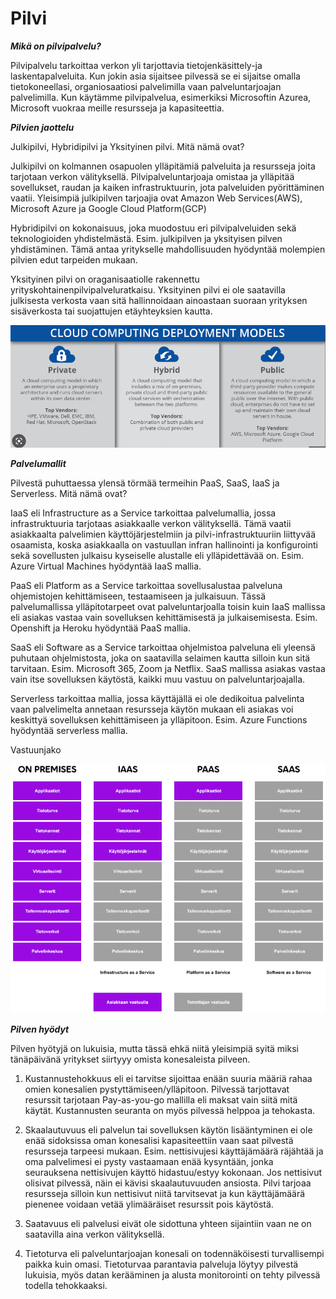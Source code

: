 # Pilvi

***Mikä on pilvipalvelu?***

Pilvipalvelu tarkoittaa verkon yli tarjottavia tietojenkäsittely-ja laskentapalveluita. Kun jokin asia sijaitsee pilvessä se ei sijaitse omalla tietokoneellasi, organiosaatiosi palvelimilla vaan palveluntarjoajan palvelimilla. Kun käytämme pilvipalvelua, esimerkiksi Microsoftin Azurea, Microsoft vuokraa meille resursseja ja kapasiteettia.

***Pilvien jaottelu***

Julkipilvi, Hybridipilvi ja Yksityinen pilvi. Mitä nämä ovat?

Julkipilvi on kolmannen osapuolen ylläpitämiä palveluita ja resursseja joita tarjotaan verkon välityksellä. Pilvipalveluntarjoaja omistaa ja ylläpitää sovellukset, raudan ja kaiken infrastruktuurin, jota palveluiden pyörittäminen vaatii. Yleisimpiä julkipilven tarjoajia ovat Amazon Web Services(AWS), Microsoft Azure ja Google Cloud Platform(GCP)

Hybridipilvi on kokonaisuus, joka muodostuu eri pilvipalveluiden sekä teknologioiden yhdistelmästä. Esim. julkipilven ja yksityisen pilven yhdistäminen. Tämä antaa yritykselle mahdollisuuden hyödyntää molempien pilvien edut tarpeiden mukaan.

Yksityinen pilvi on oraganisaatiolle rakennettu yrityskohtainenpilvipalveluratkaisu. Yksityinen pilvi ei ole saatavilla julkisesta verkosta vaan sitä hallinnoidaan ainoastaan suoraan yrityksen sisäverkosta tai suojattujen etäyhteyksien kautta.


![azure](kuvat/azure.png)


***Palvelumallit***

Pilvestä puhuttaessa ylensä törmää termeihin PaaS, SaaS, IaaS ja Serverless. Mitä nämä ovat?

IaaS eli Infrastructure as a Service tarkoittaa palvelumallia, jossa infrastruktuuria tarjotaas asiakkaalle verkon välityksellä. Tämä vaatii asiakkaalta palvelimien käyttöjärjestelmiin ja pilvi-infrastruktuuriin liittyvää osaamista, koska asiakkaalla on vastuullan infran hallinointi ja konfigurointi sekä sovellusten julkaisu kyseiselle alustalle eli ylläpidettävää on. Esim. Azure Virtual Machines hyödyntää IaaS mallia.

PaaS eli Platform as a Service tarkoittaa sovellusalustaa palveluna ohjemistojen kehittämiseen, testaamiseen ja julkaisuun. Tässä palvelumallissa ylläpitotarpeet ovat palveluntarjoalla toisin kuin IaaS mallissa eli asiakas vastaa vain sovelluksen kehittämisestä ja julkaisemisesta. Esim. Openshift ja Heroku hyödyntää PaaS mallia.


SaaS eli Software as a Service tarkoittaa ohjelmistoa palveluna eli yleensä puhutaan ohjelmistosta, joka on saatavilla selaimen kautta silloin kun sitä tarvitaan. Esim. Microsoft 365, Zoom ja Netflix. SaaS mallissa asiakas vastaa vain itse sovelluksen käytöstä, kaikki muu vastuu on palveluntarjoajalla.

Serverless tarkoittaa mallia, jossa käyttäjällä ei ole dedikoitua palvelinta vaan palvelimelta annetaan resursseja käytön mukaan eli asiakas voi keskittyä sovelluksen kehittämiseen ja ylläpitoon. Esim. Azure Functions hyödyntää serverless mallia.


Vastuunjako

![azure2](kuvat/azure2.png)

***Pilven hyödyt***

Pilven hyötyjä on lukuisia, mutta tässä ehkä niitä yleisimpiä syitä miksi tänäpäivänä yritykset siirtyyy omista konesaleista pilveen.

1. Kustannustehokkuus eli ei tarvitse sijoittaa enään suuria määriä rahaa omien konesalien pystyttämiseen/ylläpitoon. Pilvessä tarjottavat resurssit tarjotaan Pay-as-you-go mallilla eli maksat vain siitä mitä käytät. Kustannusten seuranta on myös pilvessä helppoa ja tehokasta.

2. Skaalautuvuus eli palvelun tai sovelluksen käytön lisääntyminen ei ole enää sidoksissa oman konesalisi kapasiteettiin vaan saat pilvestä resursseja tarpeesi mukaan. Esim. nettisivujesi käyttäjämäärä räjähtää ja oma palvelimesi ei pysty vastaamaan enää kysyntään, jonka seurauksena nettisivujen käyttö  hidastuu/estyy kokonaan. Jos nettisivut olisivat pilvessä, näin ei kävisi skaalautuvuuden ansiosta. Pilvi tarjoaa resursseja silloin kun nettisivut niitä tarvitsevat ja kun käyttäjämäärä pienenee voidaan vetää ylimääräiset resurssit pois käytöstä.

3. Saatavuus eli palvelusi eivät ole sidottuna yhteen sijaintiin vaan ne on saatavilla aina verkon välityksellä.

4. Tietoturva  eli palveluntarjoajan konesali on todennäköisesti turvallisempi paikka kuin omasi. Tietoturvaa parantavia palveluja löytyy pilvestä lukuisia, myös datan kerääminen ja alusta monitorointi on tehty pilvessä todella tehokkaaksi.

